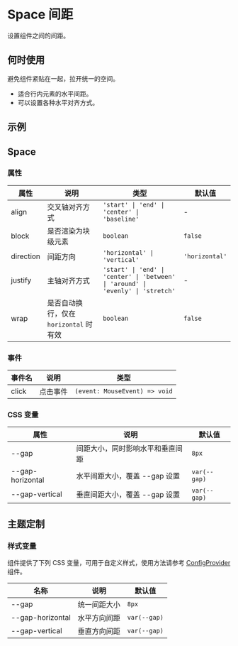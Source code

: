 # Space 间距

设置组件之间的间距。

## 何时使用

避免组件紧贴在一起，拉开统一的空间。

- 适合行内元素的水平间距。
- 可以设置各种水平对齐方式。

## 示例

<CodeDemo title="基础用法" src="./space/demos/demo1.vue" />

## Space

### 属性

| 属性 | 说明 | 类型 | 默认值 |
| --- | --- | --- | --- |
| align | 交叉轴对齐方式 | `'start' \| 'end' \| 'center' \| 'baseline'` | - |
| block | 是否渲染为块级元素 | `boolean` | `false` |
| direction | 间距方向 | `'horizontal' \| 'vertical'` | `'horizontal'` |
| justify | 主轴对齐方式 | `'start' \| 'end' \| 'center' \| 'between' \| 'around' \| 'evenly' \| 'stretch'` | - |
| wrap | 是否自动换行，仅在 `horizontal` 时有效 | `boolean` | `false` |

### 事件

| 事件名 | 说明 | 类型 |
| --- | --- | --- |
| click | 点击事件 | `(event: MouseEvent) => void` |

### CSS 变量

| 属性 | 说明 | 默认值 |
| --- | --- | --- |
| --gap | 间距大小，同时影响水平和垂直间距 | `8px` |
| --gap-horizontal | 水平间距大小，覆盖 --gap 设置 | `var(--gap)` |
| --gap-vertical | 垂直间距大小，覆盖 --gap 设置 | `var(--gap)` |

## 主题定制

### 样式变量

组件提供了下列 CSS 变量，可用于自定义样式，使用方法请参考 [ConfigProvider](/zh/components/config-provider) 组件。

| 名称 | 说明 | 默认值 |
| --- | --- | --- |
| --gap | 统一间距大小 | `8px` |
| --gap-horizontal | 水平方向间距 | `var(--gap)` |
| --gap-vertical | 垂直方向间距 | `var(--gap)` |